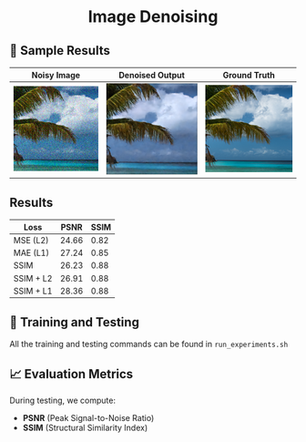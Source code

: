 # <p align="center"> Image Denoising</p>


## 📸 Sample Results

| Noisy Image | Denoised Output | Ground Truth |
|-------------|------------------|---------------|
| ![](outputs/test_img_dir/0005_input.png) | ![](outputs/test_img_dir/0005_output.png) | ![](outputs/test_img_dir/0005_target.png) |

## Results
|    Loss   |  PSNR | SSIM |
|-----------|-------|------|
| MSE (L2)  | 24.66 | 0.82 |
| MAE (L1)  | 27.24 | 0.85 |
| SSIM      | 26.23 | 0.88 |
| SSIM + L2 | 26.91 | 0.88 |
| SSIM + L1 | 28.36 | 0.88 |

## 🎯 Training and Testing 

All the training and testing commands can be found in `run_experiments.sh`


## 📈 Evaluation Metrics

During testing, we compute:
- **PSNR** (Peak Signal-to-Noise Ratio)
- **SSIM** (Structural Similarity Index)
